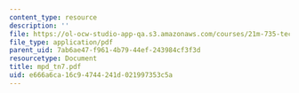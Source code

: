 ```yaml
---
content_type: resource
description: ''
file: https://ol-ocw-studio-app-qa.s3.amazonaws.com/courses/21m-735-technical-design-scenery-mechanisms-and-special-effects-spring-2004/e666a6ca16c94744241d021997353c5a_mpd_tn7.pdf
file_type: application/pdf
parent_uid: 7ab6ae47-f961-4b79-44ef-243984cf3f3d
resourcetype: Document
title: mpd_tn7.pdf
uid: e666a6ca-16c9-4744-241d-021997353c5a
---
```

